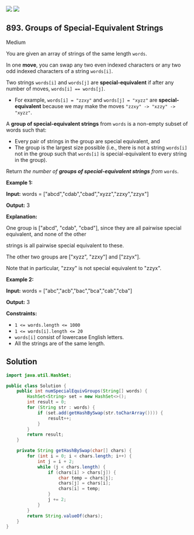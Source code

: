 [![](https://img.shields.io/github/stars/javadev/LeetCode-in-Java?label=Stars&style=flat-square)](https://github.com/javadev/LeetCode-in-Java)
[![](https://img.shields.io/github/forks/javadev/LeetCode-in-Java?label=Fork%20me%20on%20GitHub%20&style=flat-square)](https://github.com/javadev/LeetCode-in-Java/fork)

## 893\. Groups of Special-Equivalent Strings

Medium

You are given an array of strings of the same length `words`.

In one **move**, you can swap any two even indexed characters or any two odd indexed characters of a string `words[i]`.

Two strings `words[i]` and `words[j]` are **special-equivalent** if after any number of moves, `words[i] == words[j]`.

*   For example, `words[i] = "zzxy"` and `words[j] = "xyzz"` are **special-equivalent** because we may make the moves `"zzxy" -> "xzzy" -> "xyzz"`.

A **group of special-equivalent strings** from `words` is a non-empty subset of words such that:

*   Every pair of strings in the group are special equivalent, and
*   The group is the largest size possible (i.e., there is not a string `words[i]` not in the group such that `words[i]` is special-equivalent to every string in the group).

Return _the number of **groups of special-equivalent strings** from_ `words`.

**Example 1:**

**Input:** words = ["abcd","cdab","cbad","xyzz","zzxy","zzyx"]

**Output:** 3

**Explanation:**

One group is ["abcd", "cdab", "cbad"], since they are all pairwise special equivalent, and none of the other

strings is all pairwise special equivalent to these.

The other two groups are ["xyzz", "zzxy"] and ["zzyx"].

Note that in particular, "zzxy" is not special equivalent to "zzyx".

**Example 2:**

**Input:** words = ["abc","acb","bac","bca","cab","cba"]

**Output:** 3

**Constraints:**

*   `1 <= words.length <= 1000`
*   `1 <= words[i].length <= 20`
*   `words[i]` consist of lowercase English letters.
*   All the strings are of the same length.

## Solution

```java
import java.util.HashSet;

public class Solution {
    public int numSpecialEquivGroups(String[] words) {
        HashSet<String> set = new HashSet<>();
        int result = 0;
        for (String str : words) {
            if (set.add(getHashBySwap(str.toCharArray()))) {
                result++;
            }
        }
        return result;
    }

    private String getHashBySwap(char[] chars) {
        for (int i = 0; i < chars.length; i++) {
            int j = i + 2;
            while (j < chars.length) {
                if (chars[i] > chars[j]) {
                    char temp = chars[j];
                    chars[j] = chars[i];
                    chars[i] = temp;
                }
                j += 2;
            }
        }
        return String.valueOf(chars);
    }
}
```